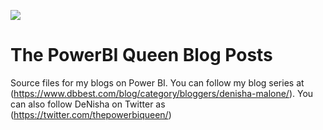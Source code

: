 ![](./denisha-power-bi-queen.jpg)

# The PowerBI Queen Blog Posts
Source files for my blogs on Power BI. You can follow my blog series at (https://www.dbbest.com/blog/category/bloggers/denisha-malone/).
You can also follow DeNisha on Twitter as (https://twitter.com/thepowerbiqueen/)
